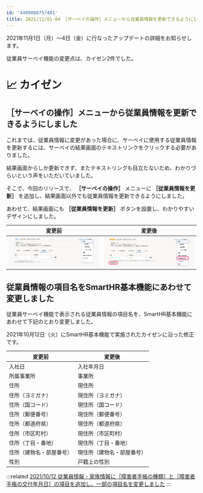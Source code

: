 ```yaml
---
id: '4409088757401'
title: 2021/11/01-04 ［サーベイの操作］メニューから従業員情報を更新できるようにしました 他1件
---
```

2021年11月1日（月）〜4日（金）に行なったアップデートの詳細をお知らせします。

従業員サーベイ機能の変更点は、カイゼン2件でした。

# 📈 カイゼン

## ［サーベイの操作］メニューから従業員情報を更新できるようにしました

これまでは、従業員情報に変更があった場合に、サーベイに使用する従業員情報を更新するには、サーベイの結果画面のテキストリンクをクリックする必要がありました。

結果画面からしか更新できず、またテキストリンクも目立たないため、わかりづらいという声をいただいていました。

そこで、今回のリリースで、 **［サーベイの操作］** メニューに **［従業員情報を更新］** を追加し、結果画面以外でも従業員情報を更新できるようにしました。

あわせて、結果画面にも **［従業員情報を更新］** ボタンを設置し、わかりやすいデザインにしました。

| 変更前 | 変更後 |
| --- | --- |
| ![](./before.png) | ![](./after.png) |

## 従業員情報の項目名をSmartHR基本機能にあわせて変更しました

従業員サーベイ機能で表示される従業員情報の項目名を、SmartHR基本機能にあわせて下記のとおり変更しました。

2021年10月12日（火）にSmartHR基本機能で実施されたカイゼンに沿った修正です。

| 変更前 | 変更後 |
| --- | --- |
| 入社日 | 入社年月日 |
| 所属事業所 | 事業所 |
| 住所 | 現住所 |
| 住所（ヨミガナ） | 現住所（ヨミガナ） |
| 住所（国コード） | 現住所（国コード） |
| 住所（郵便番号） | 現住所（郵便番号） |
| 住所（都道府県） | 現住所（都道府県） |
| 住所（市区町村） | 現住所（市区町村） |
| 住所（丁目・番地） | 現住所（丁目・番地） |
| 住所（建物名・部屋番号） | 現住所（建物名・部屋番号） |
| 性別 | 戸籍上の性別 |

:::related
[2021/10/12 従業員情報・家族情報に［障害者手帳の種類］と［障害者手帳の交付年月日］の項目を追加し、一部の項目名を変更しました](https://knowledge.smarthr.jp/hc/ja/articles/4407754249497)
:::
